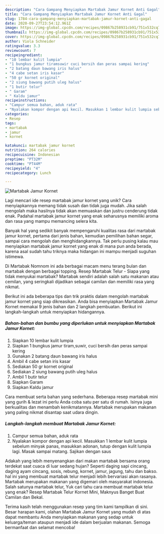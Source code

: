 ```yaml
---
description: "Cara Gampang Menyiapkan Martabak Jamur Kornet Anti Gagal"
title: "Cara Gampang Menyiapkan Martabak Jamur Kornet Anti Gagal"
slug: 1784-cara-gampang-menyiapkan-martabak-jamur-kornet-anti-gagal
date: 2020-09-27T23:54:12.961Z
image: https://img-global.cpcdn.com/recipes/09867b258931cb91/751x532cq70/martabak-jamur-kornet-foto-resep-utama.jpg
thumbnail: https://img-global.cpcdn.com/recipes/09867b258931cb91/751x532cq70/martabak-jamur-kornet-foto-resep-utama.jpg
cover: https://img-global.cpcdn.com/recipes/09867b258931cb91/751x532cq70/martabak-jamur-kornet-foto-resep-utama.jpg
author: Viola Schneider
ratingvalue: 3.3
reviewcount: 7
recipeingredient:
- "10 lembar kulit lumpia"
- "1 bungkus jamur tiramsuwir cuci bersih dan peras sampai kering"
- "2 batang daun bawang iris halus"
- "4 cabe setan iris kasar"
- "50 gr kornet original"
- "2 siung bawang putih uleg halus"
- "1 butir telur"
- " Garam"
- " Kaldu jamur"
recipeinstructions:
- "Campur semua bahan, aduk rata"
- "Nyalakan kompor dengan api kecil. Masukkan 1 lembar kulit lumpia sebelum minyak panas, masukkan adonan, tutup dengan kulit lumpia lagi. Masak sampai matang. Sajikan dengan saus"
categories:
- Resep
tags:
- martabak
- jamur
- kornet

katakunci: martabak jamur kornet 
nutrition: 264 calories
recipecuisine: Indonesian
preptime: "PT32M"
cooktime: "PT44M"
recipeyield: "4"
recipecategory: Lunch

---
```



![Martabak Jamur Kornet](https://img-global.cpcdn.com/recipes/09867b258931cb91/751x532cq70/martabak-jamur-kornet-foto-resep-utama.jpg)

Lagi mencari ide resep martabak jamur kornet yang unik? Cara menyiapkannya memang tidak susah dan tidak juga mudah. Jika salah mengolah maka hasilnya tidak akan memuaskan dan justru cenderung tidak enak. Padahal martabak jamur kornet yang enak seharusnya memiliki aroma dan rasa yang mampu memancing selera kita.

Banyak hal yang sedikit banyak mempengaruhi kualitas rasa dari martabak jamur kornet, pertama dari jenis bahan, kemudian pemilihan bahan segar, sampai cara mengolah dan menghidangkannya. Tak perlu pusing kalau mau menyiapkan martabak jamur kornet yang enak di mana pun anda berada, karena asal sudah tahu triknya maka hidangan ini mampu menjadi suguhan istimewa.

Di Martabak Nomnom ini ada berbagai macam menu terang bulan dan martabak dengan berbagai topping. Resep Martabak Telur - Siapa yang tidak menyukai martabak? Martabak sendiri adalah salah satu makanan atau cemilan, yang seringkali dijadikan sebagai camilan dan memiliki rasa yang nikmat.


Berikut ini ada beberapa tips dan trik praktis dalam mengolah martabak jamur kornet yang siap dikreasikan. Anda bisa menyiapkan Martabak Jamur Kornet memakai 9 jenis bahan dan 2 langkah pembuatan. Berikut ini langkah-langkah untuk menyiapkan hidangannya.

<!--inarticleads1-->

##### Bahan-bahan dan bumbu yang diperlukan untuk menyiapkan Martabak Jamur Kornet:

1. Siapkan 10 lembar kulit lumpia
1. Siapkan 1 bungkus jamur tiram,suwir, cuci bersih dan peras sampai kering
1. Gunakan 2 batang daun bawang iris halus
1. Ambil 4 cabe setan iris kasar
1. Sediakan 50 gr kornet original
1. Sediakan 2 siung bawang putih uleg halus
1. Ambil 1 butir telur
1. Siapkan  Garam
1. Siapkan  Kaldu jamur


Cara membuat serta bahan yang sederhana. Beberapa resep martabak mini yang gurih &amp; lezat ini perlu Anda coba satu per satu di rumah. Isinya juga berkualitas dan menambah kenikmatannya. Martabak merupakan makanan yang paling nikmat disantap saat udara dingin. 

<!--inarticleads2-->

##### Langkah-langkah membuat Martabak Jamur Kornet:

1. Campur semua bahan, aduk rata
1. Nyalakan kompor dengan api kecil. Masukkan 1 lembar kulit lumpia sebelum minyak panas, masukkan adonan, tutup dengan kulit lumpia lagi. Masak sampai matang. Sajikan dengan saus


Adakah yang lebih menyenangkan dari makan martabak bersama orang terdekat saat cuaca di luar sedang hujan? Seperti daging sapi cincang, daging ayam cincang, sosis, rebung, kornet, jamur, jagung, tahu dan bakso. hal ini yang membuat martabak telur menjadi lebih bervariasi akan rasanya. Martabak merupakan makanan yang digemari oleh masyarakat indonesia. Salah satunya martabak telur, Yuk cari tahu cara membuat martabak telur yang enak? Resep Martabak Telur Kornet Mini, Maknyus Banget Buat Camilan dan Bekal. 

Terima kasih telah menggunakan resep yang tim kami tampilkan di sini. Besar harapan kami, olahan Martabak Jamur Kornet yang mudah di atas dapat membantu Anda menyiapkan makanan yang sedap untuk keluarga/teman ataupun menjadi ide dalam berjualan makanan. Semoga bermanfaat dan selamat mencoba!
